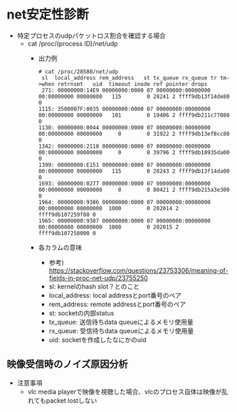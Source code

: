 # net安定性診断

* 特定プロセスのudpパケットロス割合を確認する場合
  * cat /proc/(process ID)/net/udp
    * 出力例

      ```
      # cat /proc/28580/net/udp
       sl  local_address rem_address   st tx_queue rx_queue tr tm->when retrnsmt   uid  timeout inode ref pointer drops
       271: 00000000:14E9 00000000:0000 07 00000000:00000000 00:00000000 00000000   115        0 28241 2 ffff9db13f14de80 0
      1115: 3500007F:0035 00000000:0000 07 00000000:00000000 00:00000000 00000000   101        0 19406 2 ffff9db211c77080 0
      1130: 00000000:0044 00000000:0000 07 00000000:00000000 00:00000000 00000000     0        0 31922 2 ffff9db13ef8cc80 0
      1342: 00000000:2118 00000000:0000 07 00000000:00000000 00:00000000 00000000     0        0 39796 2 ffff9db18935da00 0
      1399: 00000000:E151 00000000:0000 07 00000000:00000000 00:00000000 00000000   115        0 28243 2 ffff9db13f14da00 0
      1693: 00000000:0277 00000000:0000 07 00000000:00000000 00:00000000 00000000     0        0 80421 2 ffff9db215a3e300 0
      1964: 00000000:9386 00000000:0000 07 00000000:00000000 00:00000000 00000000  1000        0 202014 2 ffff9db107259f80 0
      1965: 00000000:9387 00000000:0000 07 00000000:00000000 00:00000000 00000000  1000        0 202015 2 ffff9db107258000 0
      ```
    * 各カラムの意味
      * 参考) https://stackoverflow.com/questions/23753306/meaning-of-fields-in-proc-net-udp/23755250
      * sl: kernelのhash slot？とのこと
      * local_address: local addressとport番号のペア
      * rem_address: remote addressとport番号のペア
      * st: socketの内部status
      * tx_queue: 送信待ちdata queueによるメモリ使用量
      * rx_queue: 受信待ちdata queueによるメモリ使用量
      * uid: socketを作成したなにかのuid

## 映像受信時のノイズ原因分析

* 注意事項
  * vlc media playerで映像を視聴した場合、vlcのプロセス自体は映像が乱れてもpacket lostしない
